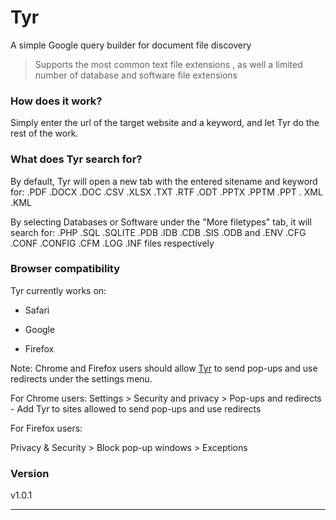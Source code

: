 # Tyr
A simple Google query builder for document file discovery

> Supports the most common text file extensions , as well a limited number of database and software file extensions  

### How does it work?

Simply enter the url of the target website and a keyword, and let Tyr do the rest of the work.

### What does Tyr search for?
By default, Tyr will open a new tab with the entered sitename and keyword for: .PDF .DOCX .DOC .CSV .XLSX .TXT .RTF .ODT .PPTX .PPTM .PPT . XML .KML

By selecting Databases or Software under the "More filetypes" tab, it will search for: .PHP .SQL .SQLITE .PDB .IDB .CDB .SIS .ODB and .ENV .CFG .CONF .CONFIG .CFM .LOG .INF files respectively

### Browser compatibility

Tyr currently works on:

* Safari

* Google

* Firefox

Note: Chrome and Firefox users should allow [Tyr](https://ex16x41.github.io/Tyr/) to send pop-ups and use redirects under the settings menu.

For Chrome users:
Settings > Security and privacy > Pop-ups and redirects  - Add Tyr to sites allowed to send pop-ups and use redirects

For Firefox users:

Privacy & Security > Block pop-up windows > Exceptions

### Version

v1.0.1

- - - -
